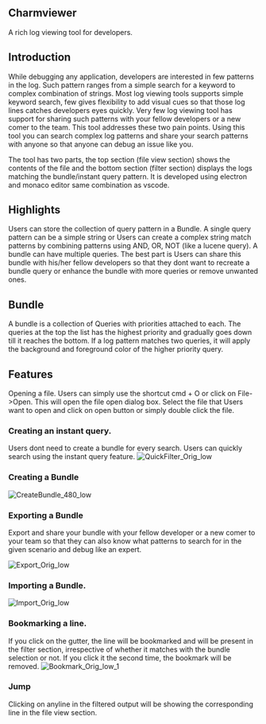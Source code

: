 ## Charmviewer

A rich log viewing tool for developers.

## Introduction
While debugging any application, developers are interested in few patterns in the log. Such pattern ranges from a simple search for a keyword to complex combination of strings. Most log viewing tools supports simple keyword search, few gives flexibility to add visual cues so that those log lines catches developers eyes quickly. Very few log viewing tool has support for sharing such patterns with your fellow developers or a new comer to the team. This tool addresses these two pain points. Using this tool you can search complex log patterns and share your search patterns with anyone so that anyone can debug an issue like you.

The tool has two parts, the top section (file view section) shows the contents of the file and the bottom section (filter section) displays the logs matching the bundle/instant query pattern. It is developed using electron and monaco editor same combination as vscode.

## Highlights

Users can store the collection of query pattern in a Bundle. A single query pattern can be a simple string or Users can create a complex string match patterns by combining patterns using AND, OR, NOT (like a lucene query). A bundle can have multiple queries. The best part is Users can share this bundle with his/her fellow developers so that they dont want to recreate a bundle query or enhance the bundle with more queries or remove unwanted ones.

## Bundle
A bundle is a collection of Queries with priorities attached to each. The queries at the top the list has the highest priority and gradually goes down till it reaches the bottom. If a log pattern matches two queries, it will apply the background and foreground color of the higher priority query.

## Features

Opening a file.
Users can simply use the shortcut cmd + O or click on File->Open. This will open the file open dialog box. Select the file that Users want to open and click on open button or simply double click the file.

### Creating an instant query.
	
Users dont need to create a bundle for every search. Users can quickly search using the instant query feature.
  ![QuickFilter_Orig_low](https://user-images.githubusercontent.com/13609496/74095754-1d89ed00-4b1b-11ea-88cf-113755a0c8c3.gif)

### Creating a Bundle
![CreateBundle_480_low](https://user-images.githubusercontent.com/13609496/74095838-65f5da80-4b1c-11ea-88fe-ca629a4fcf2f.gif)

### Exporting a Bundle
Export and share your bundle with your fellow developer or a new comer to your team so that they can also know what patterns to search for in the given scenario and debug like an expert.

![Export_Orig_low](https://user-images.githubusercontent.com/13609496/74095760-37c3cb00-4b1b-11ea-8ade-9ef3a2790d3f.gif)

### Importing a Bundle.
![Import_Orig_low](https://user-images.githubusercontent.com/13609496/74095758-31cdea00-4b1b-11ea-9104-220a41ab9d05.gif)

### Bookmarking a line.
If you click on the gutter, the line will be bookmarked and will be present in the filter section, irrespective of whether it matches with the bundle selection or not.	If you click it the second time, the bookmark will be removed.
![Bookmark_Orig_low_1](https://user-images.githubusercontent.com/13609496/74095792-8d987300-4b1b-11ea-976f-a2893d9ba596.gif)

### Jump
Clicking on anyline in the filtered output will be showing the corresponding line in the file view section.

